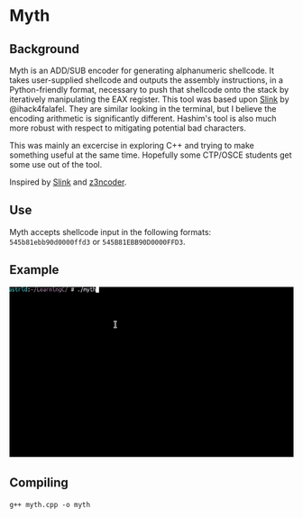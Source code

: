 # Myth

## Background

Myth is an ADD/SUB encoder for generating alphanumeric shellcode. It takes user-supplied shellcode and outputs the assembly instructions, in a Python-friendly format, necessary to push that shellcode onto the stack by iteratively manipulating the EAX register. This tool was based upon [Slink](https://github.com/ihack4falafel/Slink) by @ihack4falafel. They are similar looking in the terminal, but I believe the encoding arithmetic is significantly different. Hashim's tool is also much more robust with respect to mitigating potential bad characters. 

This was mainly an excercise in exploring C++ and trying to make something useful at the same time. Hopefully some CTP/OSCE students get some use out of the tool. 

Inspired by [Slink](https://github.com/ihack4falafel/Slink) and [z3ncoder](https://github.com/marcosValle/z3ncoder).

## Use

Myth accepts shellcode input in the following formats: `545b81ebb90d0000ffd3` or `545B81EBB90D0000FFD3`.

## Example

![](/myth.gif)

## Compiling

`g++ myth.cpp -o myth`
